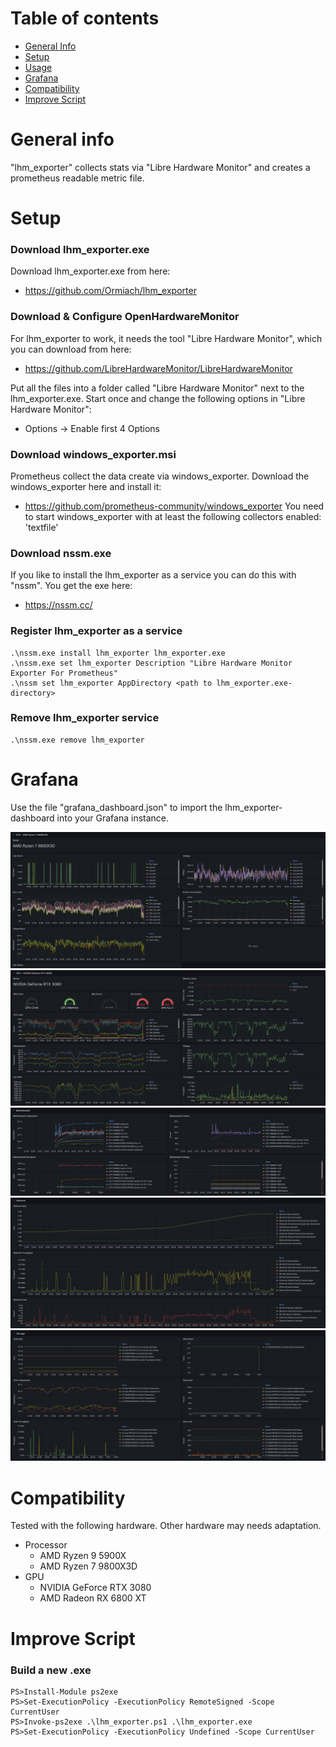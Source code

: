 # Table of contents
* [General Info](#general-info)
* [Setup](#setup)
* [Usage](#usage)
* [Grafana](#grafana)
* [Compatibility](#compatibility)
* [Improve Script](#imrpove-script)

# General info
"lhm_exporter" collects stats via "Libre Hardware Monitor" and creates a prometheus readable metric file.


# Setup

### Download lhm_exporter.exe
Download lhm_exporter.exe from here: 
* https://github.com/Ormiach/lhm_exporter

### Download & Configure OpenHardwareMonitor
For lhm_exporter to work, it needs the tool "Libre Hardware Monitor", which you can download from here: 
* https://github.com/LibreHardwareMonitor/LibreHardwareMonitor

Put all the files into a folder called "Libre Hardware Monitor" next to the lhm_exporter.exe.
Start once and change the following options in "Libre Hardware Monitor": 
* Options -> Enable first 4 Options

### Download windows_exporter.msi
Prometheus collect the data create via windows_exporter. Download the windows_exporter here and install it: 
* https://github.com/prometheus-community/windows_exporter
You need to start windows_exporter with at least the following collectors enabled: 'textfile'

### Download nssm.exe
If you like to install the lhm_exporter as a service you can do this with "nssm". You get the exe here: 
* https://nssm.cc/

### Register lhm_exporter as a service
```
.\nssm.exe install lhm_exporter lhm_exporter.exe
.\nssm.exe set lhm_exporter Description "Libre Hardware Monitor Exporter For Prometheus"
.\nssm set lhm_exporter AppDirectory <path to lhm_exporter.exe-directory>
```

### Remove lhm_exporter service
```
.\nssm.exe remove lhm_exporter
```

# Grafana
Use the file "grafana_dashboard.json" to import the lhm_exporter-dashboard into your Grafana instance.

![Alt text](https://github.com/Ormiach/lhm_exporter/blob/main/images/grafana_cpu.png?raw=true "Grafana CPU")
![Alt text](https://github.com/Ormiach/lhm_exporter/blob/main/images/grafana_gpu.png?raw=true "Grafana GPU")
![Alt text](https://github.com/Ormiach/lhm_exporter/blob/main/images/grafana_motherboard.png?raw=true "Grafana Motherboard")
![Alt text](https://github.com/Ormiach/lhm_exporter/blob/main/images/grafana_network.png?raw=true "Grafana Network")
![Alt text](https://github.com/Ormiach/lhm_exporter/blob/main/images/grafana_disk.png?raw=true "Grafana Disk")

# Compatibility

Tested with the following hardware. Other hardware may needs adaptation.

* Processor
	* AMD Ryzen 9 5900X
	* AMD Ryzen 7 9800X3D
* GPU
	* NVIDIA GeForce RTX 3080
	* AMD Radeon RX 6800 XT

# Improve Script

### Build a new .exe
```
PS>Install-Module ps2exe
PS>Set-ExecutionPolicy -ExecutionPolicy RemoteSigned -Scope CurrentUser
PS>Invoke-ps2exe .\lhm_exporter.ps1 .\lhm_exporter.exe
PS>Set-ExecutionPolicy -ExecutionPolicy Undefined -Scope CurrentUser
```